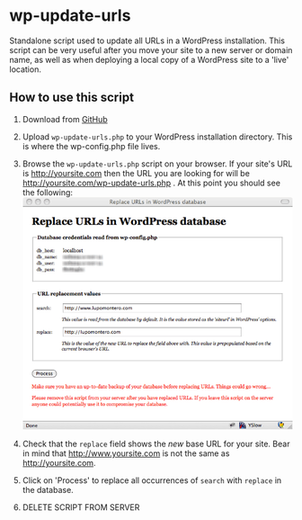 wp-update-urls
===

Standalone script used to update all URLs in a WordPress installation. This
script can be very useful after you move your site to a new server or domain
name, as well as when deploying a local copy of a WordPress site to a 'live'
location.

## How to use this script

1. Download from
[GitHub](https://github.com/E-NO//github.com/E-NOISE/wp-update-urls/raw/master/wp-update-urls.php)

2. Upload `wp-update-urls.php` to your WordPress installation directory. This is
where the wp-config.php file lives.

3. Browse the `wp-update-urls.php` script on your browser. If your site's URL is
http://yoursite.com then the URL you are looking for will be
http://yoursite.com/wp-update-urls.php . At this point you should see the
following:
![Screenshot](https://github.com/E-NOISE/wp-update-urls/raw/master/wp-update-urls.png)

4. Check that the `replace` field shows the _new_ base URL for your site. Bear
in mind that http://www.yoursite.com is not the same as http://yoursite.com.

5. Click on 'Process' to replace all occurrences of `search` with `replace` in
the database.

6. DELETE SCRIPT FROM SERVER
